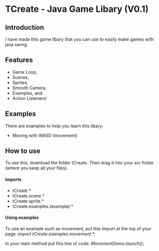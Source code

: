 # TCreate - Java Game Libary (V0.1)

<h2>Introduction</h2>
I have made this game libary that you can use to easily make games with java swing.

<h2>Features</h2>
<ul>
  <li>Game Loop, </li>
  <li>Scenes, </li>
  <li>Sprites, </li>
  <li>Smooth Camera, </li>
  <li>Examples, and</li>
  <li>Action Listeners! </li>
</ul>

<h2>Examples</h2>
There are examples to help you learn this libary:
<ul>
  <li>Moving with WASD (movement)</li>
</ul>

<h2>How to use</h2>
To use this, download the folder tCreate. Then drag it into your src folder (where you keep all your files). 

<h4>Imports</h4>

<ul>
  <li>tCreate.*</li>
  <li>tCreate.scene.*</li>
  <li>tCreate.sprite.*</li>
  <li>tCreate.examples.(example).*</li>
</ul>

<h4>Using examples</h4>

To use an example such as movement, put this import at the top of your page:
<i>import tCreate.examples.movement.*;</i>

In your main method put this line of code:
<i>MovementDemo.launch();</i>

